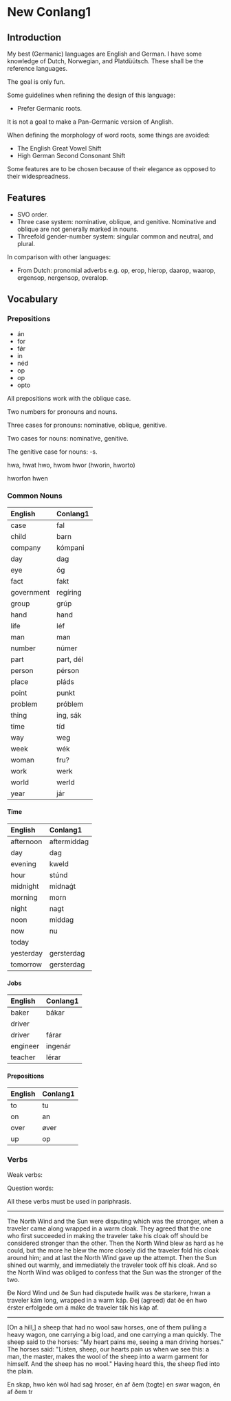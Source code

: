 # New Conlang1

## Introduction

My best (Germanic) languages are English and German. I have some knowledge of Dutch, Norwegian, and Platdüütsch. These shall be the reference languages.

The goal is only fun.

Some guidelines when refining the design of this language:

- Prefer Germanic roots.

It is not a goal to make a Pan-Germanic version of Anglish.

When defining the morphology of word roots, some things are avoided:

- The English Great Vowel Shift
- High German Second Consonant Shift

Some features are to be chosen because of their elegance as opposed to their widespreadness.

## Features

- SVO order.
- Three case system: nominative, oblique, and genitive. Nominative and oblique are not generally marked in nouns.
- Threefold gender-number system: singular common and neutral, and plural.

In comparison with other languages:

- From Dutch: pronomial adverbs e.g. op, erop, hierop, daarop, waarop, ergensop, nergensop, overalop.

## Vocabulary

### Prepositions

- án
- for
- fǿr
- in
- néd
- op
- op
- opto

All prepositions work with the oblique case.

Two numbers for pronouns and nouns.

Three cases for pronouns: nominative, oblique, genitive.

Two cases for nouns: nominative, genitive.

The genitive case for nouns: -s.

hwa, hwat
hwo, hwom
hwor (hworin, hworto)

hworfon
hwen


### Common Nouns

| English    | Conlang1 |
|:-----------|:-----------|
| case       | fal        |
| child      | barn       |
| company    | kómpani    |
| day        | dag        |
| eye        | óg         |
| fact       | fakt       |
| government | regíring   |
| group      | grúp       |
| hand       | hand       |
| life       | léf        |
| man        | man        |
| number     | númer      |
| part       | part, dél  |
| person     | pérson     |
| place      | pláds      |
| point      | punkt      |
| problem    | próblem    |
| thing      | ing, sák   |
| time       | tíd        |
| way        | weg        |
| week       | wék        |
| woman      | fru?       |
| work       | werk       |
| world      | werld      |
| year       | jár        |

#### Time

| English   | Conlang1  |
|:----------|:------------|
| afternoon | aftermiddag |
| day       | dag         |
| evening   | kweld       |
| hour      | stúnd       |
| midnight  | midnaǵt     |
| morning   | morn        |
| night     | nagt        |
| noon      | middag      |
| now       | nu          |
| today     |             |
| yesterday | gersterdag  |
| tomorrow  | gersterdag  |

#### Jobs

| English  | Conlang1 |
|:---------|:-----------|
| baker    | bákar      |
| driver   |            |
| driver   | fárar      |
| engineer | ingenár    |
| teacher  | lérar      |


#### Prepositions

| English | Conlang1 |
|:--------|:-----------|
| to      | tu         |
| on      | an         |
| over    | øver       |
| up      | op         |

### Verbs

Weak verbs:



Question words:



All these verbs must be used in pariphrasis.

---

The North Wind and the Sun were disputing which was the stronger, when a traveler came along wrapped in a warm cloak.
They agreed that the one who first succeeded in making the traveler take his cloak off should be considered stronger than the other.
Then the North Wind blew as hard as he could, but the more he blew the more closely did the traveler fold his cloak around him;
and at last the North Wind gave up the attempt. Then the Sun shined out warmly, and immediately the traveler took off his cloak.
And so the North Wind was obliged to confess that the Sun was the stronger of the two.

Ðe Nord Wind und ðe Sun had disputede hwilk was ðe starkere, hwan a traveler kám long, wrapped in a warm káp. Ðej (agreed) dat ðe én hwo érster erfolgede om á máke de traveler ták his káp af.

---

[On a hill,] a sheep that had no wool saw horses, one of them pulling a heavy wagon, one carrying a big load, and one carrying a man quickly. The sheep said to the horses: "My heart pains me, seeing a man driving horses." The horses said: "Listen, sheep, our hearts pain us when we see this: a man, the master, makes the wool of the sheep into a warm garment for himself. And the sheep has no wool." Having heard this, the sheep fled into the plain.

En skap, hwo kén wól had saǵ hroser, én af ðem (togte) en swar wagon, én af ðem tr
